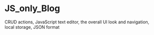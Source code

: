 # JS_only_Blog

CRUD actions,  JavaScript text editor, the overall UI look and navigation, local storage, JSON format
